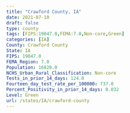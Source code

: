 ```yaml
---
title: "Crawford County, IA"
date: 2021-07-10
draft: false
type: county
tags: [FIPS:19047.0,FEMA:7.0,Non-core,Green]
categories: [IA]
County: Crawford County
State: IA
FIPS: 19047.0
FEMA_Region: 7.0
Population: 16820.0
NCHS_Urban_Rural_Classification: Non-core
Tests_in_prior_14_days: 124.0
Fourteen_day_test_rate_per_100000: 737.0
Percent_Positivity_in_prior_14_days: 0.032
Level: Green
url: /states/IA/crawford-county
---
```



